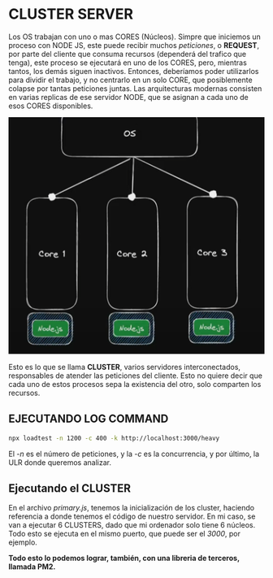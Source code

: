 # CLUSTER SERVER

Los OS trabajan con uno o mas CORES (Núcleos). Simpre que iniciemos un proceso con NODE JS, este puede recibir muchos *peticiones*, o **REQUEST**, por parte del cliente que consuma recursos (dependerá del trafico que tenga), este proceso se ejecutará en uno de los CORES, pero, mientras tantos, los demás siguen inactivos. Entonces, deberíamos poder utilizarlos para dividir el trabajo, y no centrarlo en un solo CORE, que posiblemente colapse por tantas peticiones juntas.
Las arquitecturas modernas consisten en varias replicas de ese servidor NODE, que se asignan a cada uno de esos CORES disponibles.


![alt text](image.png)


Esto es lo que se llama **CLUSTER**, varios servidores interconectados, responsables de atender las peticiones del cliente. Esto no quiere decir que cada uno de estos procesos sepa la existencia del otro, solo comparten los recursos.


## EJECUTANDO LOG COMMAND

```bash
npx loadtest -n 1200 -c 400 -k http://localhost:3000/heavy
```

El *-n* es el número de peticiones, y la *-c* es la concurrencia, y por último, la ULR donde queremos analizar.


## Ejecutando el CLUSTER

En el archivo *primary.js*, tenemos la inicialización de los cluster, haciendo referencia a donde tenemos el código de nuestro servidor. En mi caso, se van a ejecutar 6 CLUSTERS, dado que mi ordenador solo tiene 6 núcleos. Todo esto se ejecuta en el mismo puerto, que puede ser el *3000*, por ejemplo.

**Todo esto lo podemos lograr, también, con una libreria de terceros, llamada PM2.**